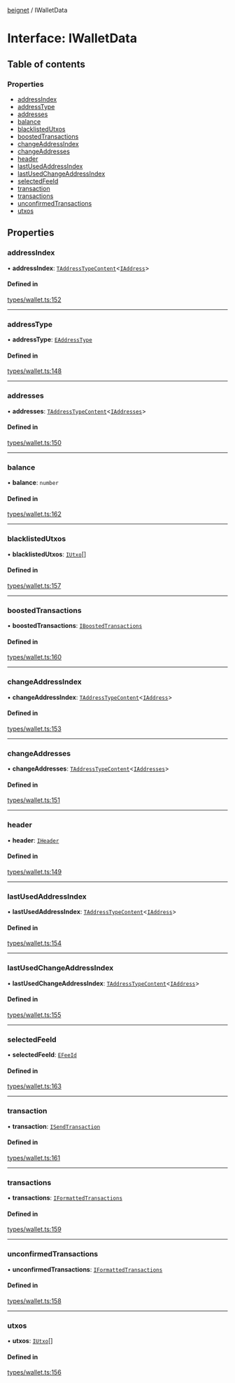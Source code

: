[beignet](../README.md) / IWalletData

# Interface: IWalletData

## Table of contents

### Properties

- [addressIndex](IWalletData.md#addressindex)
- [addressType](IWalletData.md#addresstype)
- [addresses](IWalletData.md#addresses)
- [balance](IWalletData.md#balance)
- [blacklistedUtxos](IWalletData.md#blacklistedutxos)
- [boostedTransactions](IWalletData.md#boostedtransactions)
- [changeAddressIndex](IWalletData.md#changeaddressindex)
- [changeAddresses](IWalletData.md#changeaddresses)
- [header](IWalletData.md#header)
- [lastUsedAddressIndex](IWalletData.md#lastusedaddressindex)
- [lastUsedChangeAddressIndex](IWalletData.md#lastusedchangeaddressindex)
- [selectedFeeId](IWalletData.md#selectedfeeid)
- [transaction](IWalletData.md#transaction)
- [transactions](IWalletData.md#transactions)
- [unconfirmedTransactions](IWalletData.md#unconfirmedtransactions)
- [utxos](IWalletData.md#utxos)

## Properties

### addressIndex

• **addressIndex**: [`TAddressTypeContent`](../README.md#taddresstypecontent)<[`IAddress`](IAddress.md)\>

#### Defined in

[types/wallet.ts:152](https://github.com/synonymdev/beignet/blob/e4162f7/src/types/wallet.ts#L152)

___

### addressType

• **addressType**: [`EAddressType`](../enums/EAddressType.md)

#### Defined in

[types/wallet.ts:148](https://github.com/synonymdev/beignet/blob/e4162f7/src/types/wallet.ts#L148)

___

### addresses

• **addresses**: [`TAddressTypeContent`](../README.md#taddresstypecontent)<[`IAddresses`](IAddresses.md)\>

#### Defined in

[types/wallet.ts:150](https://github.com/synonymdev/beignet/blob/e4162f7/src/types/wallet.ts#L150)

___

### balance

• **balance**: `number`

#### Defined in

[types/wallet.ts:162](https://github.com/synonymdev/beignet/blob/e4162f7/src/types/wallet.ts#L162)

___

### blacklistedUtxos

• **blacklistedUtxos**: [`IUtxo`](IUtxo.md)[]

#### Defined in

[types/wallet.ts:157](https://github.com/synonymdev/beignet/blob/e4162f7/src/types/wallet.ts#L157)

___

### boostedTransactions

• **boostedTransactions**: [`IBoostedTransactions`](IBoostedTransactions.md)

#### Defined in

[types/wallet.ts:160](https://github.com/synonymdev/beignet/blob/e4162f7/src/types/wallet.ts#L160)

___

### changeAddressIndex

• **changeAddressIndex**: [`TAddressTypeContent`](../README.md#taddresstypecontent)<[`IAddress`](IAddress.md)\>

#### Defined in

[types/wallet.ts:153](https://github.com/synonymdev/beignet/blob/e4162f7/src/types/wallet.ts#L153)

___

### changeAddresses

• **changeAddresses**: [`TAddressTypeContent`](../README.md#taddresstypecontent)<[`IAddresses`](IAddresses.md)\>

#### Defined in

[types/wallet.ts:151](https://github.com/synonymdev/beignet/blob/e4162f7/src/types/wallet.ts#L151)

___

### header

• **header**: [`IHeader`](IHeader.md)

#### Defined in

[types/wallet.ts:149](https://github.com/synonymdev/beignet/blob/e4162f7/src/types/wallet.ts#L149)

___

### lastUsedAddressIndex

• **lastUsedAddressIndex**: [`TAddressTypeContent`](../README.md#taddresstypecontent)<[`IAddress`](IAddress.md)\>

#### Defined in

[types/wallet.ts:154](https://github.com/synonymdev/beignet/blob/e4162f7/src/types/wallet.ts#L154)

___

### lastUsedChangeAddressIndex

• **lastUsedChangeAddressIndex**: [`TAddressTypeContent`](../README.md#taddresstypecontent)<[`IAddress`](IAddress.md)\>

#### Defined in

[types/wallet.ts:155](https://github.com/synonymdev/beignet/blob/e4162f7/src/types/wallet.ts#L155)

___

### selectedFeeId

• **selectedFeeId**: [`EFeeId`](../enums/EFeeId.md)

#### Defined in

[types/wallet.ts:163](https://github.com/synonymdev/beignet/blob/e4162f7/src/types/wallet.ts#L163)

___

### transaction

• **transaction**: [`ISendTransaction`](ISendTransaction.md)

#### Defined in

[types/wallet.ts:161](https://github.com/synonymdev/beignet/blob/e4162f7/src/types/wallet.ts#L161)

___

### transactions

• **transactions**: [`IFormattedTransactions`](IFormattedTransactions.md)

#### Defined in

[types/wallet.ts:159](https://github.com/synonymdev/beignet/blob/e4162f7/src/types/wallet.ts#L159)

___

### unconfirmedTransactions

• **unconfirmedTransactions**: [`IFormattedTransactions`](IFormattedTransactions.md)

#### Defined in

[types/wallet.ts:158](https://github.com/synonymdev/beignet/blob/e4162f7/src/types/wallet.ts#L158)

___

### utxos

• **utxos**: [`IUtxo`](IUtxo.md)[]

#### Defined in

[types/wallet.ts:156](https://github.com/synonymdev/beignet/blob/e4162f7/src/types/wallet.ts#L156)
